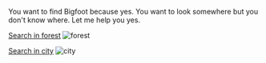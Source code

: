 You want to find Bigfoot because yes. You want to look somewhere but you don't know where. Let me help you yes.

[Search in forest](forest.md)
![forest](https://www.positive.news/wp-content/uploads/2019/03/feat-1800x0-c-center.jpg)


[Search in city](city.md)
![city](https://tinyurl.com/qsdyvqp)